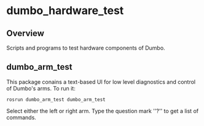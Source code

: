 dumbo_hardware_test
===================
Overview
-----------------------------------
Scripts and programs to test hardware components of Dumbo.


dumbo_arm_test
-----------------------------------

This package conains a text-based UI for low level diagnostics and control of Dumbo's arms. To run it:

    rosrun dumbo_arm_test dumbo_arm_test

Select either the left or right arm. Type the question mark ''?'' to get a list of commands.